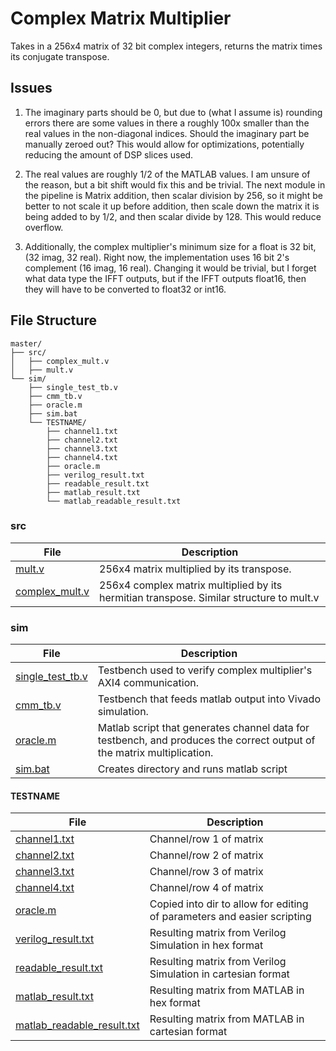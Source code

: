 # Complex Matrix Multiplier

Takes in a 256x4 matrix of 32 bit complex integers, returns the matrix times its conjugate transpose.

## Issues

1. The imaginary parts should be 0, but due to (what I assume is) rounding errors there are some values in there a roughly 
100x smaller than the real values in the non-diagonal indices.  Should the imaginary part be manually zeroed out? This would allow 
for optimizations, potentially reducing the amount of DSP slices used.

5. The real values are roughly 1/2 of the MATLAB values. 
I am unsure of the reason, but a bit shift would fix this and be trivial. 
The next module in the pipeline is Matrix addition, then scalar division by 256, so it might 
be better to not scale it up before addition, then scale down the matrix it is being added to by 1/2, 
and then scalar divide by 128. This would reduce overflow.

12. Additionally, the complex multiplier's minimum size for a float is 32 bit, (32 imag, 32 real). 
Right now, the implementation uses 16 bit 2's complement (16 imag, 16 real). Changing it would be trivial, 
but I forget what data type the IFFT outputs, but if the IFFT outputs float16, then they will have to be converted to 
float32 or int16.



## File Structure

	
	master/
	├── src/
	│   ├── complex_mult.v
	│   ├── mult.v	
	└── sim/
	    ├── single_test_tb.v
	    ├── cmm_tb.v
	    ├── oracle.m
	    ├── sim.bat
	    └── TESTNAME/
	    	├── channel1.txt
	    	├── channel2.txt
	    	├── channel3.txt
	    	├── channel4.txt
	    	├── oracle.m
	    	├── verilog_result.txt
	    	├── readable_result.txt
	    	├── matlab_result.txt
	    	└── matlab_readable_result.txt
	 
	



### src
| File | Description |
| -------- | ------- |
| [mult.v](https://github.com/adolan527/cmm/blob/main/mult.v) | 256x4 matrix multiplied by its transpose. |
| [complex_mult.v](https://github.com/adolan527/cmm/blob/main/complex_mult.v) | 256x4 complex matrix multiplied by its hermitian transpose. Similar structure to mult.v |


### sim

| File | Description |
| -------- | ------- |
| [single_test_tb.v](https://github.com/adolan527/cmm/blob/main/sim/single_test_tb.v) | Testbench used to verify complex multiplier's AXI4 communication. |
| [cmm_tb.v](https://github.com/adolan527/cmm/blob/main/sim/cmm_tb.v) | Testbench that feeds matlab output into Vivado simulation. |
| [oracle.m](https://github.com/adolan527/cmm/blob/main/sim/oracle.m) | Matlab script that generates channel data for testbench, and produces the correct output of the matrix multiplication. |
| [sim.bat](https://github.com/adolan527/cmm/blob/main/sim/sim.bat) | Creates directory and runs matlab script |

#### TESTNAME

| File | Description |
| -------- | ------- |
| [channel1.txt](https://github.com/adolan527/cmm/blob/main/sim/eight/channel1.txt) | Channel/row 1 of matrix |
| [channel2.txt](https://github.com/adolan527/cmm/blob/main/sim/eight/channel2.txt) | Channel/row 2 of matrix |
| [channel3.txt](https://github.com/adolan527/cmm/blob/main/sim/eight/channel3.txt) | Channel/row 3 of matrix |
| [channel4.txt](https://github.com/adolan527/cmm/blob/main/sim/eight/channel4.txt) | Channel/row 4 of matrix |
| [oracle.m](https://github.com/adolan527/cmm/blob/main/sim/eight/oracle.m) | Copied into dir to allow for editing of parameters and easier scripting |
| [verilog_result.txt](https://github.com/adolan527/cmm/blob/main/sim/eight/verilog_result.txt) | Resulting matrix from Verilog Simulation in hex format |
| [readable_result.txt](https://github.com/adolan527/cmm/blob/main/sim/eight/readable_result.txt) | Resulting matrix from Verilog Simulation in cartesian format |
| [matlab_result.txt](https://github.com/adolan527/cmm/blob/main/sim/eight/matlab_result.txt) | Resulting matrix from MATLAB in hex format |
| [matlab_readable_result.txt](https://github.com/adolan527/cmm/blob/main/sim/eight/matlab_readable_result.txt) | Resulting matrix from MATLAB in cartesian format |

